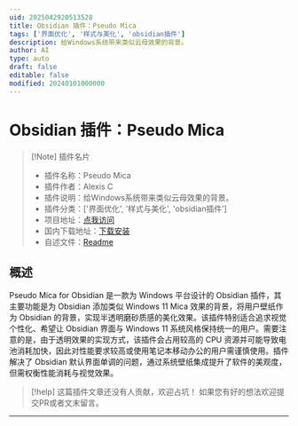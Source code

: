 ```yaml
---
uid: 2025042920513528
title: Obsidian 插件：Pseudo Mica
tags: ['界面优化', '样式与美化', 'obsidian插件']
description: 给Windows系统带来类似云母效果的背景。
author: AI
type: auto
draft: false
editable: false
modified: 20240101000000
---
```


# Obsidian 插件：Pseudo Mica

> [!Note] 插件名片
> - 插件名称：Pseudo Mica
> - 插件作者：Alexis C
> - 插件说明：给Windows系统带来类似云母效果的背景。
> - 插件分类：['界面优化', '样式与美化', 'obsidian插件']
> - 项目地址：[点我访问](https://github.com/aaaaalexis/obsidian-pseudo-mica)
> - 国内下载地址：[下载安装](https://pkmer.cn/products/plugin/pluginMarket/?pseudo-mica)
> - 自述文件：[Readme](https://ghproxy.net/https://raw.githubusercontent.com/aaaaalexis/obsidian-pseudo-mica/main/README.md)



## 概述

Pseudo Mica for Obsidian 是一款为 Windows 平台设计的 Obsidian 插件，其主要功能是为 Obsidian 添加类似 Windows 11 Mica 效果的背景，将用户壁纸作为 Obsidian 的背景，实现半透明磨砂质感的美化效果。该插件特别适合追求视觉个性化、希望让 Obsidian 界面与 Windows 11 系统风格保持统一的用户。需要注意的是，由于透明效果的实现方式，该插件会占用较高的 CPU 资源并可能导致电池消耗加快，因此对性能要求较高或使用笔记本移动办公的用户需谨慎使用。插件解决了 Obsidian 默认界面单调的问题，通过系统壁纸集成提升了软件的美观度，但需权衡性能消耗与视觉效果。


> [!help] 
> 这篇插件文章还没有人贡献，欢迎占坑！
> 如果您有好的想法欢迎提交PR或者文末留言。
> 

---



